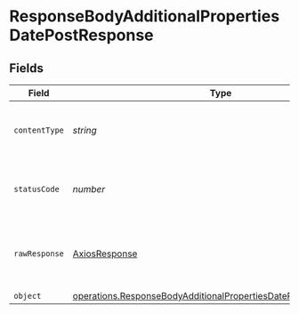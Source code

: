 # ResponseBodyAdditionalPropertiesDatePostResponse


## Fields

| Field                                                                                                                                                     | Type                                                                                                                                                      | Required                                                                                                                                                  | Description                                                                                                                                               |
| --------------------------------------------------------------------------------------------------------------------------------------------------------- | --------------------------------------------------------------------------------------------------------------------------------------------------------- | --------------------------------------------------------------------------------------------------------------------------------------------------------- | --------------------------------------------------------------------------------------------------------------------------------------------------------- |
| `contentType`                                                                                                                                             | *string*                                                                                                                                                  | :heavy_check_mark:                                                                                                                                        | HTTP response content type for this operation                                                                                                             |
| `statusCode`                                                                                                                                              | *number*                                                                                                                                                  | :heavy_check_mark:                                                                                                                                        | HTTP response status code for this operation                                                                                                              |
| `rawResponse`                                                                                                                                             | [AxiosResponse](https://axios-http.com/docs/res_schema)                                                                                                   | :heavy_minus_sign:                                                                                                                                        | Raw HTTP response; suitable for custom response parsing                                                                                                   |
| `object`                                                                                                                                                  | [operations.ResponseBodyAdditionalPropertiesDatePostResponseBody](../../../sdk/models/operations/responsebodyadditionalpropertiesdatepostresponsebody.md) | :heavy_minus_sign:                                                                                                                                        | OK                                                                                                                                                        |